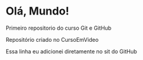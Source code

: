 # Olá, Mundo!
 Primeiro repositorio do curso Git e GitHub

Repositório criado no CursoEmVideo

Essa linha eu adicionei diretamente no sit do GitHub
